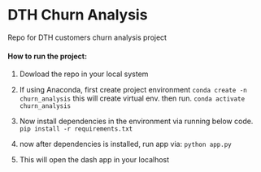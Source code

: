 # DTH Churn Analysis
Repo for DTH customers churn analysis project


#### How to run the project:

 1. Dowload the repo in your local system
 2. If using Anaconda, first create project environment
    `conda create -n churn_analysis`
        this will create virtual env.
	    then run.
    `conda activate churn_analysis` 
    

 3. Now install dependencies in the environment via running below code.
   `pip install -r requirements.txt` 
   
 4.	now after dependencies is installed, run app via:
	 `python app.py`
 5.	This will open the dash app in your localhost
